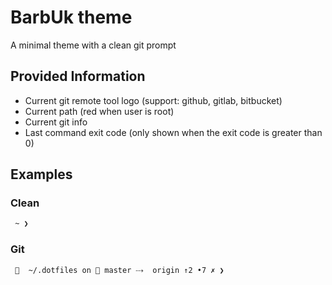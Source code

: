 # BarbUk theme

A minimal theme with a clean git prompt

## Provided Information

* Current git remote tool logo (support: github, gitlab, bitbucket)
* Current path (red when user is root)
* Current git info
* Last command exit code (only shown when the exit code is greater than 0)

## Examples

### Clean

```bash
 ~ ❯
```

### Git

```bash
   ~/.dotfiles on  master ⤏  origin ↑2 •7 ✗ ❯
 ```
